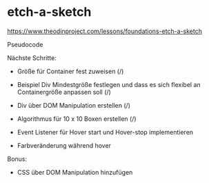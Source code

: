# etch-a-sketch
https://www.theodinproject.com/lessons/foundations-etch-a-sketch


Pseudocode

Nächste Schritte:
- Größe für Container fest zuweisen (/)
- Beispiel Div Mindestgröße festlegen und dass es sich flexibel an Containergröße anpassen soll (/)
- Div über DOM Manipulation erstellen (/)
- Algorithmus für 10 x 10 Boxen erstellen (/)

- Event Listener für Hover start und Hover-stop implementieren
- Farbveränderung während hover





Bonus:
- CSS über DOM Manipulation hinzufügen

